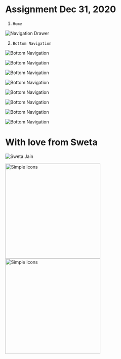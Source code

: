 
# Assignment Dec 31, 2020

1. `Home`

![Navigation Drawer](/android/app/src/main/res/drawable/screen_1.png)

2. `Bottom Navigation`

![Bottom Navigation](/android/app/src/main/res/drawable/screen_2.png)


![Bottom Navigation](/android/app/src/main/res/drawable/screen_3.png)

![Bottom Navigation](/android/app/src/main/res/drawable/screen_4.png)

![Bottom Navigation](/android/app/src/main/res/drawable/screen_5.png)

![Bottom Navigation](/android/app/src/main/res/drawable/screen_6.png)

![Bottom Navigation](/android/app/src/main/res/drawable/screen_7.png)


![Bottom Navigation](/android/app/src/main/res/drawable/screen_8.png)

![Bottom Navigation](/android/app/src/main/res/drawable/screen_9.png)


# With love from  **Sweta** 

![Sweta Jain](android/app/src/main/res/drawable/s_j.jpg)

<img src="https://external-content.duckduckgo.com/iu/?u=https%3A%2F%2Ftse4.mm.bing.net%2Fth%3Fid%3DOIP.SkoKdkU1v02J7ycFl2b2twHaHa%26pid%3DApi&f=1" alt="Simple Icons" width=300 height=300> <img src="https://avatars1.githubusercontent.com/u/14101776?s=200&v=4" alt="Simple Icons" width=300 height=300>
